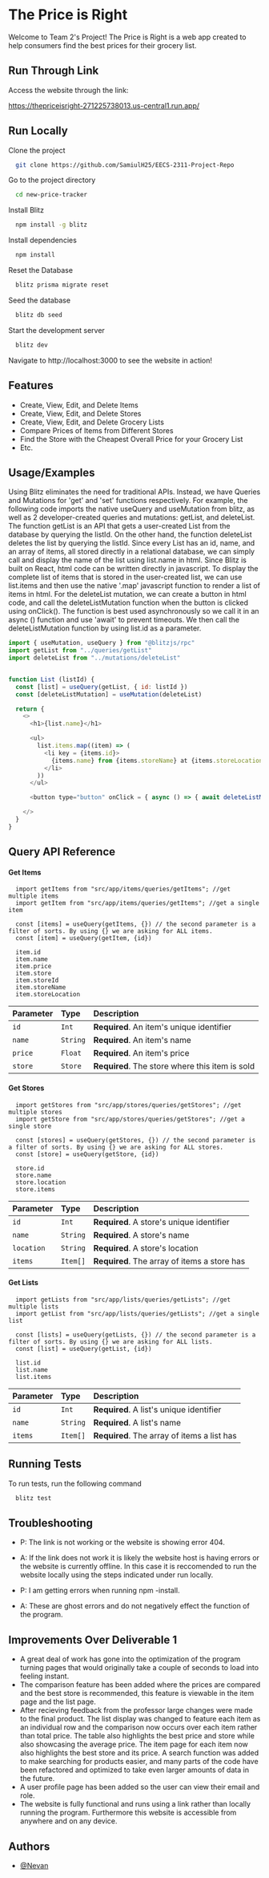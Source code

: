 # The Price is Right

Welcome to Team 2's Project! The Price is Right is a web app created to help consumers find the best prices for their grocery list.

## Run Through Link

Access the website through the link:

https://thepriceisright-271225738013.us-central1.run.app/


## Run Locally

Clone the project

```bash
  git clone https://github.com/SamiulH25/EECS-2311-Project-Repo
```

Go to the project directory

```bash
  cd new-price-tracker
```

Install Blitz

```bash
  npm install -g blitz
```

Install dependencies

```bash
  npm install
```

Reset the Database

```bash
  blitz prisma migrate reset
```

Seed the database

```bash
  blitz db seed
```

Start the development server

```bash
  blitz dev
```

Navigate to http://localhost:3000 to see the website in action!

## Features

- Create, View, Edit, and Delete Items
- Create, View, Edit, and Delete Stores
- Create, View, Edit, and Delete Grocery Lists
- Compare Prices of Items from Different Stores
- Find the Store with the Cheapest Overall Price for your Grocery List
- Etc.

## Usage/Examples

Using Blitz eliminates the need for traditional APIs. Instead, we have Queries and Mutations for 'get' and 'set' functions respectively. For example, the following code imports the native useQuery and useMutation from blitz, as well as 2 developer-created queries and mutations: getList, and deleteList. The function getList is an API that gets a user-created List from the database by querying the listId. On the other hand, the function deleteList deletes the list by querying the listId. Since every List has an id, name, and an array of items, all stored directly in a relational database, we can simply call and display the name of the list using list.name in html. Since Blitz is built on React, html code can be written directly in javascript. To display the complete list of items that is stored in the user-created list, we can use list.items and then use the native '.map' javascript function to render a list of items in html. For the deleteList mutation, we can create a button in html code, and call the deleteListMutation function when the button is clicked using onClick(). The function is best used asynchronously so we call it in an async () function and use 'await' to prevent timeouts. We then call the deleteListMutation function by using list.id as a parameter.

```javascript
import { useMutation, useQuery } from "@blitzjs/rpc"
import getList from "../queries/getList"
import deleteList from "../mutations/deleteList"


function List (listId) {
  const [list] = useQuery(getList, { id: listId })
  const [deleteListMutation] = useMutation(deleteList)

  return {
    <>
      <h1>{list.name}</h1>

      <ul>
        list.items.map((item) => (
          <li key = {items.id}>
            {items.name} from {items.storeName} at {items.storeLocation}
          </li>
        ))
      </ul>

      <button type="button" onClick = { async () => { await deleteListMutation({ id: list.id }) }> Delete this List </button>

    </>
  }
}
```

## Query API Reference

#### Get Items

```http
  import getItems from "src/app/items/queries/getItems"; //get multiple items
  import getItem from "src/app/items/queries/getItems"; //get a single item

  const [items] = useQuery(getItems, {}) // the second parameter is a filter of sorts. By using {} we are asking for ALL items.
  const [item] = useQuery(getItem, {id})

  item.id
  item.name
  item.price
  item.store
  item.storeId
  item.storeName
  item.storeLocation
```

| Parameter | Type     | Description                                     |
| :-------- | :------- | :---------------------------------------------- |
| `id`      | `Int`    | **Required**. An item's unique identifier       |
| `name`    | `String` | **Required**. An item's name                    |
| `price`   | `Float`  | **Required**. An item's price                   |
| `store`   | `Store`  | **Required**. The store where this item is sold |

#### Get Stores

```http
  import getStores from "src/app/stores/queries/getStores"; //get multiple stores
  import getStore from "src/app/stores/queries/getStores"; //get a single store

  const [stores] = useQuery(getStores, {}) // the second parameter is a filter of sorts. By using {} we are asking for ALL stores.
  const [store] = useQuery(getStore, {id})

  store.id
  store.name
  store.location
  store.items
```

| Parameter  | Type     | Description                                  |
| :--------- | :------- | :------------------------------------------- |
| `id`       | `Int`    | **Required**. A store's unique identifier    |
| `name`     | `String` | **Required**. A store's name                 |
| `location` | `String` | **Required**. A store's location             |
| `items`    | `Item[]` | **Required**. The array of items a store has |

#### Get Lists

```http
  import getLists from "src/app/lists/queries/getLists"; //get multiple lists
  import getList from "src/app/lists/queries/getLists"; //get a single list

  const [lists] = useQuery(getLists, {}) // the second parameter is a filter of sorts. By using {} we are asking for ALL lists.
  const [list] = useQuery(getList, {id})

  list.id
  list.name
  list.items
```

| Parameter | Type     | Description                                 |
| :-------- | :------- | :------------------------------------------ |
| `id`      | `Int`    | **Required**. A list's unique identifier    |
| `name`    | `String` | **Required**. A list's name                 |
| `items`   | `Item[]` | **Required**. The array of items a list has |

## Running Tests

To run tests, run the following command

```bash
  blitz test
```

## Troubleshooting

- P: The link is not working or the website is showing error 404.
- A: If the link does not work it is likely the website host is having errors or the website is currently offline. In this case it is reccomended to run the website locally using the steps indicated under run locally.

- P: I am getting errors when running npm -install.
- A: These are ghost errors and do not negatively effect the function of the program.

## Improvements Over Deliverable 1
- A great deal of work has gone into the optimization of the program turning pages that would originally take a couple of seconds to load into feeling instant.
- The comparison feature has been added where the prices are compared and the best store is recommended, this feature is viewable in the item page and the list page.
- After recieving feedback from the professor large changes were made to the final product. The list display was changed to feature each item as an individual row and the comparison now occurs over each item rather than total price. The table also highlights the best price and store while also showcasing the average price. The item page for each item now also highlights the best store and its price. A search function was added to make searching for products easier, and many parts of the code have been refactored and optimized to take even larger amounts of data in the future.
- A user profile page has been added so the user can view their email and role.
- The website is fully functional and runs using a link rather than locally running the program. Furthermore this website is accessible from anywhere and on any device.


## Authors

- [@Nevan](https://github.com/naug-nevan-216527657)
